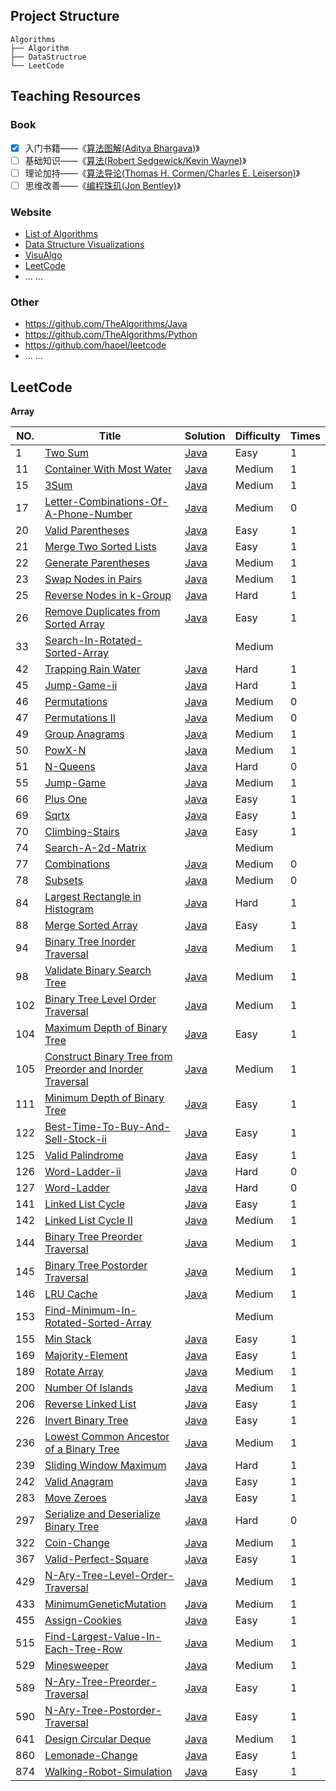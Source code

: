 ## Project Structure

```
Algorithms
├── Algorithm
├── DataStructrue
└── LeetCode
```
##  Teaching Resources

### Book

- [x] 入门书籍——《[算法图解(Aditya Bhargava)](https://book.douban.com/subject/26979890/)》
- [ ] 基础知识——《[算法(Robert Sedgewick/Kevin Wayne)](https://book.douban.com/subject/10432347/)》
- [ ] 理论加持——《[算法导论(Thomas H. Cormen/Charles E. Leiserson)](https://book.douban.com/subject/20432061/)》
- [ ] 思维改善——《[编程珠玑(Jon Bentley)](https://book.douban.com/subject/3227098/)》

### Website

* [List of Algorithms](https://www.wikiwand.com/en/List_of_algorithms)
* [Data Structure Visualizations](https://www.cs.usfca.edu/~galles/visualization/Algorithms.html)
* [VisuAlgo](https://visualgo.net/en)
* [LeetCode](https://leetcode-cn.com/)
* ... ...

### Other

* https://github.com/TheAlgorithms/Java
* https://github.com/TheAlgorithms/Python
* https://github.com/haoel/leetcode
* ... ...

## LeetCode

**Array**

| NO.  | Title                                                        | Solution                                                   | Difficulty | Times |
| ---- | ------------------------------------------------------------ | ---------------------------------------------------------- | ---------- | ----- |
| 1    | [Two Sum](https://leetcode-cn.com/problems/two-sum/)         | [Java](./LeetCode/hashmap/TwoSum.java)                     | Easy       | 1     |
| 11   | [Container With Most Water](https://leetcode-cn.com/problems/container-with-most-water/) | [Java](./LeetCode/array/MostWater.java)                    | Medium     | 1     |
| 15   | [3Sum](https://leetcode-cn.com/problems/3sum/)               | [Java](./LeetCode/array/ThreeSum.java)                     | Medium     | 1     |
| 17   | [Letter-Combinations-Of-A-Phone-Number](https://leetcode-cn.com/problems/letter-combinations-of-a-phone-number/) | [Java](./LeetCode/partition/LetterCombinations.java)       | Medium     | 0     |
| 20   | [Valid Parentheses](https://leetcode-cn.com/problems/valid-parentheses/) | [Java](./LeetCode/stack/ValidParentheses.java)             | Easy       | 1     |
| 21   | [Merge Two Sorted Lists](https://leetcode-cn.com/problems/merge-two-sorted-lists/) | [Java](./LeetCode/list/MergeTwoSortedLists.java)           | Easy       | 1     |
| 22   | [Generate Parentheses](https://leetcode-cn.com/problems/generate-parentheses/) | [Java](./LeetCode/recursive/GenerateParentheses.java)      | Medium     | 1     |
| 23   | [Swap Nodes in Pairs](https://leetcode-cn.com/problems/swap-nodes-in-pairs/) | [Java](./LeetCode/list/SwapNodes.java)                     | Medium     | 1     |
| 25   | [Reverse Nodes in k-Group](https://leetcode-cn.com/problems/reverse-nodes-in-k-group/) | [Java](./LeetCode/list/ReverseNodesKGroup.java)            | Hard       | 1     |
| 26   | [Remove Duplicates from Sorted Array](https://leetcode-cn.com/problems/remove-duplicates-from-sorted-array/) | [Java](./LeetCode/array/RemoveDuplicates.java)             | Easy       | 1     |
| 33   | [Search-In-Rotated-Sorted-Array](https://leetcode-cn.com/problems/search-in-rotated-sorted-array/) |                                                            | Medium     |       |
| 42   | [Trapping Rain Water](https://leetcode-cn.com/problems/trapping-rain-water/) | [Java](./LeetCode/stack/TrappingRainWater.java)            | Hard       | 1     |
| 45   | [Jump-Game-ii](https://leetcode-cn.com/problems/jump-game-ii/) | [Java](./LeetCode/greedy/JumpGameTwo.java)                 | Hard       | 1     |
| 46   | [Permutations](https://leetcode-cn.com/problems/permutations/) | [Java](./LeetCode/recursive/Permutations.java)             | Medium     | 0     |
| 47   | [Permutations II](https://leetcode-cn.com/problems/permutations-ii/) | [Java](./LeetCode/recursive/PermutationsTwo.java)          | Medium     | 0     |
| 49   | [Group Anagrams](https://leetcode-cn.com/problems/group-anagrams/) | [Java](./LeetCode/hashmap/GroupAnagrams.java)              | Medium     | 1     |
| 50   | [PowX-N](https://leetcode-cn.com/problems/powx-n/)           | [Java](./LeetCode/partition/Powxn.java)                    | Medium     | 1     |
| 51   | [N-Queens](https://leetcode-cn.com/problems/n-queens/)       | [Java](./LeetCode/recursive/NQueens.java)                  | Hard       | 0     |
| 55   | [Jump-Game](https://leetcode-cn.com/problems/jump-game/)     | [Java](./LeetCode/greedy/JumpGame.java)                    | Medium     | 1     |
| 66   | [Plus One](https://leetcode-cn.com/problems/plus-one/)       | [Java](./LeetCode/array/PlusOne.java)                      | Easy       | 1     |
| 69   | [Sqrtx](https://leetcode-cn.com/problems/sqrtx/)             | [Java](./LeetCode/binarysearch/SqrtX.java)                 | Easy       | 1     |
| 70   | [Climbing-Stairs](https://leetcode-cn.com/problems/climbing-stairs/) | [Java](./LeetCode/array/ClimbingStairs.java)               | Easy       | 1     |
| 74   | [Search-A-2d-Matrix](https://leetcode-cn.com/problems/search-a-2d-matrix/) |                                                            | Medium     |       |
| 77   | [Combinations](https://leetcode-cn.com/problems/combinations/) | [Java](./LeetCode/recursive/Combinations.java)             | Medium     | 0     |
| 78   | [Subsets](https://leetcode-cn.com/problems/subsets/)         | [Java](./LeetCode/partition/Subsets.java)                  | Medium     | 0     |
| 84   | [Largest Rectangle in Histogram](https://leetcode-cn.com/problems/largest-rectangle-in-histogram/) | [Java](./LeetCode/stack/LargestRectangle.java)             | Hard       | 1     |
| 88   | [Merge Sorted Array](https://leetcode-cn.com/problems/merge-sorted-array/) | [Java](./LeetCode/array/MergeSortedArray.java)             | Easy       | 1     |
| 94   | [Binary Tree Inorder Traversal](https://leetcode-cn.com/problems/binary-tree-inorder-traversal/) | [Java](./LeetCode/tree/InOrderTraversal.java)              | Medium     | 1     |
| 98   | [Validate Binary Search Tree](https://leetcode-cn.com/problems/validate-binary-search-tree/) | [Java](./LeetCode/recursive/ValidateBinarySearchTree.java) | Medium     | 1     |
| 102  | [Binary Tree Level Order Traversal](https://leetcode-cn.com/problems/binary-tree-level-order-traversal/) | [Java](./LeetCode/tree/LevelOrderTraversal2.java)          | Medium     | 1     |
| 104  | [Maximum Depth of Binary Tree](https://leetcode-cn.com/problems/maximum-depth-of-binary-tree/) | [Java](./LeetCode/recursive/MaximumDepth.java)             | Easy       | 1     |
| 105  | [Construct Binary Tree from Preorder and Inorder Traversal](https://leetcode-cn.com/problems/construct-binary-tree-from-preorder-and-inorder-traversal/) | [Java](./LeetCode/recursive/ConstructBinaryTree.java)      | Medium     | 1     |
| 111  | [Minimum Depth of Binary Tree](https://leetcode-cn.com/problems/minimum-depth-of-binary-tree/) | [Java](./LeetCode/recursive/MinimumDepth.java)             | Easy       | 1     |
| 122  | [Best-Time-To-Buy-And-Sell-Stock-ii](https://leetcode-cn.com/problems/best-time-to-buy-and-sell-stock-ii/description/) | [Java](./LeetCode/greedy/BuyAndSellStock.java)             | Easy       | 1     |
| 125  | [Valid Palindrome](https://leetcode-cn.com/problems/valid-palindrome/) | [Java](./LeetCode/string/ValidPalindrome.java)             | Easy       | 1     |
| 126  | [Word-Ladder-ii](https://leetcode-cn.com/problems/word-ladder-ii/description/) | [Java](./LeetCode/dfsbfs/WordLadderTwo.java)               | Hard       | 0     |
| 127  | [Word-Ladder](https://leetcode-cn.com/problems/word-ladder/) | [Java](./LeetCode/dfsbfs/WordLadder.java)                  | Hard       | 0     |
| 141  | [Linked List Cycle](https://leetcode-cn.com/problems/linked-list-cycle/) | [Java](./LeetCode/list/LinkedListCycle.java)               | Easy       | 1     |
| 142  | [Linked List Cycle II](https://leetcode-cn.com/problems/linked-list-cycle-ii/) | [Java](./LeetCode/list/LinkedListCycleTwo.java)            | Medium     | 1     |
| 144  | [Binary Tree Preorder Traversal](https://leetcode-cn.com/problems/binary-tree-preorder-traversal/) | [Java](./LeetCode/tree/PreorderTraversal.java)             | Medium     | 1     |
| 145  | [Binary Tree Postorder Traversal](https://leetcode-cn.com/problems/binary-tree-postorder-traversal/) | [Java](./LeetCode/tree/PostorderTraversal.java)            | Medium     | 1     |
| 146  | [LRU Cache](https://leetcode-cn.com/problems/lru-cache/)     | [Java](./LeetCode/list/LRUCache.java)                      | Medium     | 1     |
| 153  | [Find-Minimum-In-Rotated-Sorted-Array](https://leetcode-cn.com/problems/find-minimum-in-rotated-sorted-array/) |                                                            | Medium     |       |
| 155  | [Min Stack](https://leetcode-cn.com/problems/min-stack/)     | [Java](./LeetCode/stack/MinStack.java)                     | Easy       | 1     |
| 169  | [Majority-Element](https://leetcode-cn.com/problems/majority-element) | [Java](./LeetCode/partition/MajorityElement.java)          | Easy       | 1     |
| 189  | [Rotate Array](https://leetcode-cn.com/problems/rotate-array/) | [Java](./LeetCode/array/RotateArray.java)                  | Medium     | 1     |
| 200  | [Number Of Islands](https://leetcode-cn.com/problems/number-of-islands/) | [Java](./LeetCode/dfsbfs/NumberOfIslands.java)             | Medium     | 1     |
| 206  | [Reverse Linked List](https://leetcode-cn.com/problems/reverse-linked-list/) | [Java](./LeetCode/list/ReverseLinkedList.java)             | Easy       | 1     |
| 226  | [Invert Binary Tree](https://leetcode-cn.com/problems/invert-binary-tree/) | [Java](./LeetCode/recursive/InvertBinaryTree.java)         | Easy       | 1     |
| 236  | [Lowest Common Ancestor of a Binary Tree](https://leetcode-cn.com/problems/lowest-common-ancestor-of-a-binary-tree/) | [Java](./LeetCode/recursive/LowestCommonAncestor.java)     | Medium     | 1     |
| 239  | [Sliding Window Maximum](https://leetcode-cn.com/problems/sliding-window-maximum/) | [Java](./LeetCode/queue/SlidingWindowMaximum.java)         | Hard       | 1     |
| 242  | [Valid Anagram](https://leetcode-cn.com/problems/valid-anagram/) | [Java](./LeetCode/hashmap/ValidAnagram.java)               | Easy       | 1     |
| 283  | [Move Zeroes](https://leetcode-cn.com/problems/move-zeroes/) | [Java](./LeetCode/array/MoveZeroes.java)                   | Easy       | 1     |
| 297  | [Serialize and Deserialize Binary Tree](https://leetcode-cn.com/problems/serialize-and-deserialize-binary-tree/) | [Java](./LeetCode/recursive/Codec.java)                    | Hard       | 0     |
| 322  | [Coin-Change](https://leetcode-cn.com/problems/coin-change/) | [Java](./LeetCode/dp/CoinChange.java)                      | Medium     | 1     |
| 367  | [Valid-Perfect-Square](https://leetcode-cn.com/problems/valid-perfect-square/) | [Java](./LeetCode/binarysearch/ValidPerfectSquare.java)    | Easy       | 1     |
| 429  | [N-Ary-Tree-Level-Order-Traversal](https://leetcode-cn.com/problems/n-ary-tree-level-order-traversal/) | [Java](./LeetCode/tree/NLevelOrderTraversal.java)          | Medium     | 1     |
| 433  | [MinimumGeneticMutation](https://leetcode-cn.com/problems/minimum-genetic-mutation) | [Java](./LeetCode/dfsbfs/MinimumGeneticMutation.java)      | Medium     | 1     |
| 455  | [Assign-Cookies](https://leetcode-cn.com/problems/assign-cookies/description/) | [Java](./LeetCode/greedy/AssignCookies.java)               | Easy       | 1     |
| 515  | [Find-Largest-Value-In-Each-Tree-Row](https://leetcode-cn.com/problems/find-largest-value-in-each-tree-row/) | [Java](./LeetCode/dfsbfs/LargestValue.java)                | Medium     | 1     |
| 529  | [Minesweeper](https://leetcode-cn.com/problems/minesweeper/) | [Java](./LeetCode/dfsbfs/Minesweeper.java)                 | Medium     | 1     |
| 589  | [N-Ary-Tree-Preorder-Traversal](https://leetcode-cn.com/problems/n-ary-tree-preorder-traversal) | [Java](./LeetCode/tree/NPreorderTraversal.java)            | Easy       | 1     |
| 590  | [N-Ary-Tree-Postorder-Traversal](https://leetcode-cn.com/problems/n-ary-tree-postorder-traversal/) | [Java](./LeetCode/tree/NPreorderTraversal.java)            | Easy       | 1     |
| 641  | [Design Circular Deque](https://leetcode-cn.com/problems/design-circular-deque/) | [Java](./LeetCode/queue/MyCircularDeque.java)              | Medium     | 1     |
| 860  | [Lemonade-Change](https://leetcode-cn.com/problems/lemonade-change) | [Java](./LeetCode/greedy/LemonadeChange.java)              | Easy       | 1     |
| 874  | [Walking-Robot-Simulation](https://leetcode-cn.com/problems/walking-robot-simulation) | [Java](./LeetCode/greedy/WalkingRobot.java)                | Easy       | 1     |